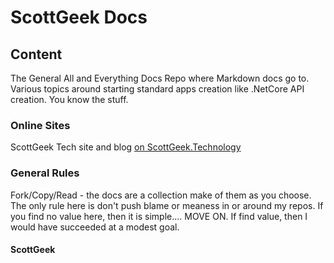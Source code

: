 # ScottGeek Docs

## Content
The General All and Everything Docs Repo where Markdown docs go to. Various topics around starting standard apps creation like .NetCore API creation. You know the stuff.

### Online Sites

ScottGeek Tech site and blog [on ScottGeek.Technology](https://scottgeek.technology)

### General Rules

Fork/Copy/Read - the docs are a collection make of them as you choose. The only rule here is don't push blame or meaness in or around my repos. If you find no value here, then it is simple.... MOVE ON. If find value, then I would have succeeded at a modest goal.

#### ScottGeek
